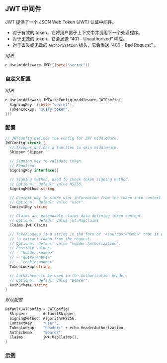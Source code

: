 ## JWT 中间件

JWT 提供了一个 JSON Web Token (JWT) 认证中间件。

- 对于有效的 token，它将用户置于上下文中并调用下一个处理程序。
- 对于无效的 token，它会发送 “401 - Unauthorized” 响应。
- 对于丢失或无效的 `Authorization` 标头，它会发送 “400 - Bad Request” 。

_用法_

```go
e.Use(middleware.JWT([]byte("secret"))
```

### 自定义配置

_用法_

```go
e.Use(middleware.JWTWithConfig(middleware.JWTConfig{
  SigningKey: []byte("secret"),
  TokenLookup: "query:token",
}))
```

### 配置

```go
// JWTConfig defines the config for JWT middleware.
JWTConfig struct {
  // Skipper defines a function to skip middleware.
  Skipper Skipper

  // Signing key to validate token.
  // Required.
  SigningKey interface{}

  // Signing method, used to check token signing method.
  // Optional. Default value HS256.
  SigningMethod string

  // Context key to store user information from the token into context.
  // Optional. Default value "user".
  ContextKey string

  // Claims are extendable claims data defining token content.
  // Optional. Default value jwt.MapClaims
  Claims jwt.Claims

  // TokenLookup is a string in the form of "<source>:<name>" that is used
  // to extract token from the request.
  // Optional. Default value "header:Authorization".
  // Possible values:
  // - "header:<name>"
  // - "query:<name>"
  // - "cookie:<name>"
  TokenLookup string

  // AuthScheme to be used in the Authorization header.
  // Optional. Default value "Bearer".
  AuthScheme string
}
```

_默认配置_

```go
DefaultJWTConfig = JWTConfig{
  Skipper:       defaultSkipper,
  SigningMethod: AlgorithmHS256,
  ContextKey:    "user",
  TokenLookup:   "header:" + echo.HeaderAuthorization,
  AuthScheme:    "Bearer",
  Claims:        jwt.MapClaims{},
}
```

### [示例](https://echo.labstack.com/cookbook/jwt)